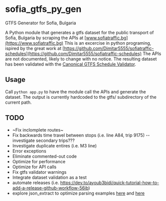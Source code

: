 
# sofia_gtfs_py_gen

GTFS Generator for Sofia, Bulgaria

A Python module that generates a gtfs dataset for the public transport
of Sofia, Bulgaria by scraping the APIs at
[www.sofiatraffic.bg](https://www.sofiatraffic.bg)
This is an excercise in python programing, ispired by the great work at
[https://github.com/Dimitar5555/sofiatraffic-schedules](https://github.com/Dimitar5555/sofiatraffic-schedules)
The APIs are not documented, likely to change with no notice.
The resulting dataset has been validated with the [Canonical GTFS Schedule Validator](https://gtfs-validator.mobilitydata.org/).

## Usage

Call ```python app.py``` to have the module call the APIs and generate the dataset.
The output is currently hardcoded to the gtfs/ subdirectory of the current path.

## TODO

- ~Fix inclomplete routes~
- Fix backwards time travel between stops (i.e. line A84, trip 9175)
-- investigate secondary trips???
- Investigate duplicate entires (i.e. M3 line)
- Error exceptions
- Eliminate commented-out code
- Optimize for performance
- Optimize for API calls
- Fix gtfs validator warnings
- Integrate dataset validation as a test
- automate releases (i.e. https://dev.to/ayoub3bidi/quick-tutorial-how-to-add-a-release-github-workflow-56ib)
- explore json_extract to optimize parsing examples [here]([url](https://bcmullins.github.io/parsing-json-python/)) and [here]([url](https://hackersandslackers.com/extract-data-from-complex-json-python/))
